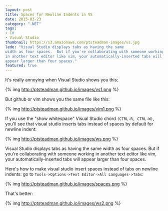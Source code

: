 ```yaml
---
layout: post
title: Spaces for Newline Indents in VS
date: 2015-03-23
category: ".NET"
tags: 
- C#
- Visual Studio
thumbnail: https://s3.amazonaws.com/ptsteadman-images/vs.jpg
lede: "Visual Studio displays tabs as having the same 
width as four spaces.  But if you're collaborating with someone working 
in another text editor like vim, your automatically-inserted tabs will
appear larger than four spaces."
featured: true
---
```


It's really annoying when Visual Studio shows you this:

{% img  http://ptsteadman.github.io/images/vs1.png  %}


But github or vim shows you the same file like this:

{% img  http://ptsteadman.github.io/images/vim1.png  %}

If you use the "show whitespace" Visual Studio chord `(CTRL-R, CTRL-W)`, 
you'll see that visual studio inserts tabs instead of spaces by
default for newline indent:

{% img  http://ptsteadman.github.io/images/ws.png  %}

Visual Studio displays tabs as having the same 
width as four spaces.  But if you're collaborating with someone working 
in another text editor like vim, your automatically-inserted tabs will
appear larger than four spaces.

Here's how to make visual studio insert spaces instead of tabs on newline indents:
go to `Tools->Options->Text Editor->All Languages->Tabs`:

{% img  http://ptsteadman.github.io/images/spaces.png  %}

That's better:

{% img  http://ptsteadman.github.io/images/ws2.png  %}
